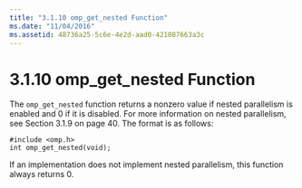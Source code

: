 ```yaml
---
title: "3.1.10 omp_get_nested Function"
ms.date: "11/04/2016"
ms.assetid: 48736a25-5c6e-4e2d-aad0-421087663a3c
---
```

# 3.1.10 omp_get_nested Function

The `omp_get_nested` function returns a nonzero value if nested parallelism is enabled and 0 if it is disabled. For more information on nested parallelism, see Section 3.1.9 on page 40. The format is as follows:

```
#include <omp.h>
int omp_get_nested(void);
```

If an implementation does not implement nested parallelism, this function always returns 0.